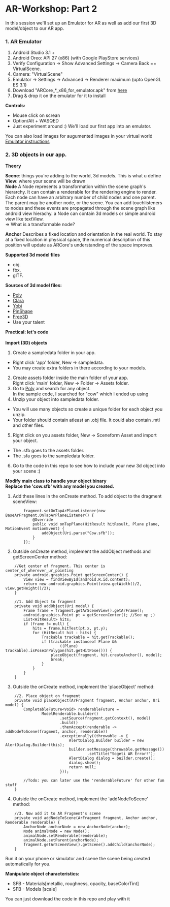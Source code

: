 # AR-Workshop:  Part 2

In this session we'll set up an Emulator for AR as well as add our first 3D model/object to our AR app.

### 1. AR Emulator
1. Android Studio 3.1 +
2. Android Oreo: API 27 (x86) (with Google PlayStore services)
3. Verify Configuration -> Show Advanced Settings -> Camera Back == VirtualScene.
4. Camera: "VirtualScene"
5. Emulator -> Settings -> Advanced -> Renderer maximum (upto OpenGL ES 3.1)
6. Download "ARCore_*_x86_for_emulator.apk" from [here](https://github.com/google-ar/arcore-android-sdk/releases)
7. Drag & drop it on the emulator for it to install

**Controls:**
- Mouse click on screan
- Option/Alt + WASQED
- Just experiment around :) We'll load our first app into an emulator.

You can also load images for augumented images in your virtual world
[Emulator instructions](https://developers.google.com/ar/develop/java/emulator)


### 2. 3D objects in our app.
**Theory**<br/>

**Scene**: things you're adding to the world, 3d models. This is what u define<br/> 
**View**: where your scene will be drawn<br/>
**Node** A Node represents a transformation within the scene graph's hierarchy. It can contain a renderable for the rendering engine to render.  
Each node can have an arbitrary number of child nodes and one parent. The parent may be another node, or the scene.
You can add touchlisteners to nodes and these events are propagated through the scene graph like android view hierachy.
a Node can contain 3d models or simple android view like textView.  
=> What is a transformable node?

**Anchor** Describes a fixed location and orientation in the real world. To stay at a fixed location in physical space, the numerical description of this position will update as ARCore's understanding of the space improves.  

**Supported 3d model files**
- obj.
- fbx.
- glTF.  

**Sources of 3d model files:**
- [Poly](https://poly.google.com/)
- [Clara](https://clara.io/scenes)
- [Yobi](https://www.yobi3d.com/)
- [PinShape](https://pinshape.com/)
- [Free3D](https://free3d.com/)
- Use your talent

**Practical: let's code**<br/><br/>
**Import (3D) objects**
1. Create a sampledata folder in your app.  
  - Right click 'app' folder, New -> sampledata. 
  - You may create extra folders in there according to your models.
2. Create assets folder inside the main folder of your app.  
  Right click 'main' folder, New -> Folder -> Assets folder.
3. Go to [Poly](https://poly.google.com/) and search for any object.  
  In the sample code, I searched for "cow" which I ended up using
4. Unzip your object into sampledata folder.  
  - You will use many objects so create a unique folder for each object you unzip.  
  - Your folder should contain atleast an .obj file. It could also contain .mtl and other files.
5. Right click on you assets folder, New -> Sceneform Asset and import your object.  
  - The .sfb goes to the assets folder.  
  - The .sfa goes to the sampledata folder.
6. Go to the code in this repo to see how to include your new 3d object into your scene :) 

**Modify main class to handle your object binary**<br/>
**Replace the 'cow.sfb' with any model you created.**<br/>
1. Add these lines in the onCreate method. To add object to the dragment sceneView:
```
        fragment.setOnTapArPlaneListener(new BaseArFragment.OnTapArPlaneListener() {
            @Override
            public void onTapPlane(HitResult hitResult, Plane plane, MotionEvent motionEvent) {
                addObject(Uri.parse("Cow.sfb"));
            }
        });
```
2. Outside onCreate method, implement the addObject methods and getScreenCenter method:
```
    //Get center of fragment. This center is center_of_wherever_ur_pointing
    private android.graphics.Point getScreenCenter() {
        View view = findViewById(android.R.id.content);
        return new android.graphics.Point(view.getWidth()/2, view.getHeight()/2);
    }

    //1. Add Object to fragment
    private void addObject(Uri model) {
        Frame frame = fragment.getArSceneView().getArFrame();
        android.graphics.Point pt = getScreenCenter(); //See up ;)
        List<HitResult> hits;
        if (frame != null) {
            hits = frame.hitTest(pt.x, pt.y);
            for (HitResult hit : hits) {
                Trackable trackable = hit.getTrackable();
                if (trackable instanceof Plane &&
                        ((Plane) trackable).isPoseInPolygon(hit.getHitPose())) {
                    placeObject(fragment, hit.createAnchor(), model);
                    break;
                }
            }
        }
    }
```

3. Outside the onCreate method, implement the 'placeObject' method:
```
    //2. Place object on fragment
    private void placeObject(ArFragment fragment, Anchor anchor, Uri model) {
        CompletableFuture<Void> renderableFuture =
                ModelRenderable.builder()
                        .setSource(fragment.getContext(), model)
                        .build()
                        .thenAccept(renderable -> addNodeToScene(fragment, anchor, renderable))
                        .exceptionally((throwable -> {
                            AlertDialog.Builder builder = new AlertDialog.Builder(this);
                            builder.setMessage(throwable.getMessage())
                                    .setTitle("Sogeti AR Error!");
                            AlertDialog dialog = builder.create();
                            dialog.show();
                            return null;
                        }));

        //Todo: you can later use the 'renderableFuture' for other fun stuff
    }
```

4. Outside the onCreate method, implement the 'addNodeToScene' method:
```
    //3. Now add it to AR Fragment's scene
    private void addNodeToScene(ArFragment fragment, Anchor anchor, Renderable renderable) {
        AnchorNode anchorNode = new AnchorNode(anchor);
        Node animalNode = new Node();
        animalNode.setRenderable(renderable);
        animalNode.setParent(anchorNode);
        fragment.getArSceneView().getScene().addChild(anchorNode);
    }
```
Run it on your phone or simulator and scene the scene being created automatically for you.

**Manipulate object characteristics:**
- SFB - Materials[metallic, roughness, opacity, baseColorTint]
- SFB - Models [scale]

You can just download the code in this repo and play with it
